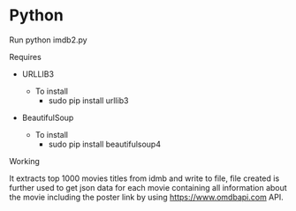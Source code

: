 # Python

Run
python imdb2.py

Requires 
- URLLIB3
    - To install
        - sudo pip install urllib3
    
- BeautifulSoup
    - To install
        - sudo pip install beautifulsoup4
    
Working

It extracts top 1000 movies titles from idmb and write to file, file created is further used to get json data for each movie containing all information about the movie including the poster link by using https://www.omdbapi.com API.
